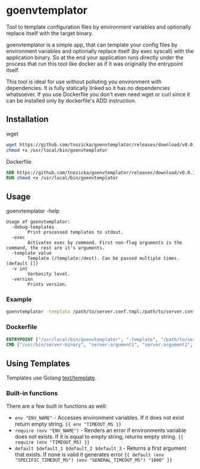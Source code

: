 # goenvtemplator
Tool to template configuration files by environment variables and optionally replace itself with the target binary.

goenvtemplator is a simple app, that can template your config files by environment variables and optionally replace itself (by exec syscall) with the application binary. So at the end your application runs directly under the process that run this tool like docker as if it was originally the entrypoint itself.

This tool is ideal for use without polluting you environment with dependencies. It is fully statically linked so it has no dependencies whatsoever. If you use Dockerfile you don't even need wget or curl since it can be installed only by dockerfile's ADD instruction. 

## Installation
wget
```bash
wget https://github.com/tnozicka/goenvtemplator/releases/download/v0.0.1-rc1/goenvtemplator-amd64 -O /usr/local/bin/goenvtemplator
chmod +x /usr/local/bin/goenvtemplator
```

Dockerfile
```Dockerfile
ADD https://github.com/tnozicka/goenvtemplator/releases/download/v0.0.1-rc1/goenvtemplator-amd64 /usr/local/bin/goenvtemplator
RUN chmod +x /usr/local/bin/goenvtemplator
```


## Usage
goenvtemplator -help
```
Usage of goenvtemplator:
  -debug-templates
    	Print processed templates to stdout.
  -exec
    	Activates exec by command. First non-flag arguments is the command, the rest are it's arguments.
  -template value
    	Template (/template:/dest). Can be passed multiple times. (default [])
  -v int
    	Verbosity level.
  -version
    	Prints version.
```

### Example
```bash
goenvtemplator -template /path/to/server.conf.tmpl:/path/to/server.conf  -template /path/to/server2.conf.tmpl:/path/to/server2.conf
```

### Dockerfile
```Dockerfile
ENTRYPOINT ["/usr/local/bin/goenvtemplator", "-template", "/path/to/server.conf.tmpl:/path/to/server.conf", "-exec"]
CMD ["/usr/bin/server-binary", "server-argument1", "server-argument2", "..."]
```

## Using Templates
Templates use Golang [text/template](http://golang.org/pkg/text/template/).

### Built-in functions
There are a few built in functions as well:
  * `env "ENV_NAME"` - Accesses environment variables. If it does not exist return empty string. `{{ env "TIMEOUT_MS }}`
  * `require (env "ENV_NAME")` - Renders an error if environments variable does not exists. If it is equal to empty string, returns empty string.  `{{ require (env "TIMEOUT_MS) }}`
  * `default $default_1 $default_2 $default_3` - Returns a first argument that exists. If none is valid it generates error `{{ default (env "SPECIFIC_TIMEOUT_MS") (env "GENERAL_TIMEOUT_MS") "1000" }}`
